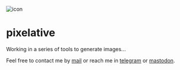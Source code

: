 ![icon](https://gitlab.com/azarte/pixelative/-/raw/master/assets/img/logo_64.png)

# pixelative

Working in a series of tools to generate images...

Feel free to contact me by [mail](mailto:rodrigovalla@protonmail.ch) or reach me in
[telegram](https://t.me/rvalla) or [mastodon](https://fosstodon.org/@rvalla).
